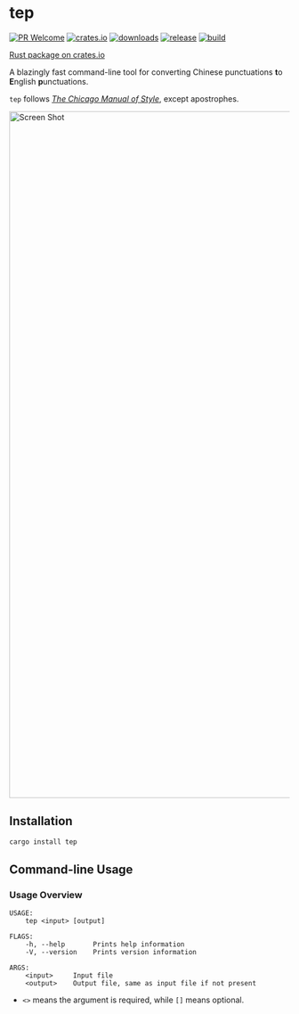 # tep

[![PR Welcome](https://img.shields.io/badge/PR-Welcome-yellow)](https://github.com/h0gan1ee/tep/pulls) [![crates.io](https://img.shields.io/crates/v/tep)](https://crates.io/crates/tep) [![downloads](https://img.shields.io/crates/d/tep)](https://crates.io/crates/tep) [![release](https://img.shields.io/github/v/release/h0gan1ee/tep)](https://github.com/h0gan1ee/tep/releases/latest) [![build](https://img.shields.io/github/workflow/status/h0gan1ee/tep/Rust)](https://github.com/h0gan1ee/tep/actions/workflows/rust.yml)

[Rust package on crates.io](https://crates.io/crates/tep)

A blazingly fast command-line tool for converting Chinese punctuations **t**o **E**nglish **p**unctuations.

`tep` follows [_The Chicago Manual of Style_](https://www.chicagomanualofstyle.org/home.html), except apostrophes.

<img width="1233" alt="Screen Shot" src="https://user-images.githubusercontent.com/39949564/169015892-496cd12c-2afb-444d-9325-22deae5db4c8.png">

## Installation

```sh
cargo install tep
```

## Command-line Usage

### Usage Overview

```
USAGE:
    tep <input> [output]

FLAGS:
    -h, --help       Prints help information
    -V, --version    Prints version information

ARGS:
    <input>     Input file
    <output>    Output file, same as input file if not present
```

- `<>` means the argument is required, while `[]` means optional.
